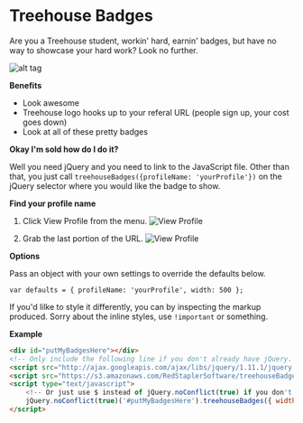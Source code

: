 Treehouse Badges
===============

Are you a Treehouse student, workin' hard, earnin' badges, but have no way to showcase your hard work? Look no further.

![alt tag](https://dl.dropboxusercontent.com/u/24678623/Treehouse%20Badges/animaterd-widget.gif)

**Benefits**

* Look awesome
* Treehouse logo hooks up to your referal URL (people sign up, your cost goes down)
* Look at all of these pretty badges

**Okay I'm sold how do I do it?**

Well you need jQuery and you need to link to the JavaScript file. Other than that, you just call `treehouseBadges({profileName: 'yourProfile'})` 
on the jQuery selector where you would like the badge to show.

**Find your profile name**

1. Click View Profile from the menu.
![View Profile](https://dl.dropboxusercontent.com/u/24678623/Treehouse%20Badges/1-find%20profile.png)

2. Grab the last portion of the URL.
![View Profile](https://dl.dropboxusercontent.com/u/24678623/Treehouse%20Badges/2-geturl.png)


**Options**

Pass an object with your own settings to override the defaults below.

`var defaults = {
    profileName: 'yourProfile',
    width: 500
};`


If you'd lilke to style it differently, you can by inspecting the markup produced. Sorry about the inline styles, use `!important` or something.


**Example**

```HTML
<div id="putMyBadgesHere"></div>
<!-- Only include the following line if you don't already have jQuery. -->
<script src="http://ajax.googleapis.com/ajax/libs/jquery/1.11.1/jquery.min.js" type="text/javascript"></script>
<script src="https://s3.amazonaws.com/RedStaplerSoftware/treehouseBadges.min.js" type="text/javascript"></script>
<script type="text/javascript">
    <!-- Or just use $ instead of jQuery.noConflict(true) if you don't have the possibility of conflicting with another instance of jQuery. -->
    jQuery.noConflict(true)('#putMyBadgesHere').treehouseBadges({ width: 330 });    
</script>
```